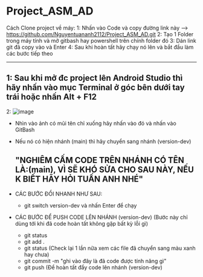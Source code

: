 # Project_ASM_AD
Cách Clone project về máy:
1: Nhấn vào Code và copy đường link này --> https://github.com/Nguyentuananh2112/Project_ASM_AD.git
2: Tạo 1 Folder trong máy tính và mở gitbash hay powershell trên chính folder đó
3: Dán link git đã copy vào và Enter
4: Sau khi hoàn tất hãy chạy nó lên và bắt đầu làm các bước tiếp theo

----------------------------------------
1: Sau khi mở đc project lên Android Studio thì hãy nhấn vào mục Terminal ở góc bên dưới tay trái hoặc nhấn Alt + F12
----
2: ![image](https://github.com/user-attachments/assets/8102877a-af6c-46cd-9929-a1f37ac2424f) 
+ Nhìn vào ảnh có mũi tên chỉ xuống hãy nhấn vào đó và nhấn vào GitBash
+ Nếu nó có hiện nhánh (main) thì hãy chuyển sang nhánh (version-dev)
  
  "NGHIÊM CẤM CODE TRÊN NHÁNH CÓ TÊN LÀ:(main), VÌ SẼ KHÓ SỬA CHO SAU NÀY, NẾU K BIẾT HÃY HỎI TUẤN ANH NHÉ"
  --

+ CÁC BƯỚC ĐỔI NHANH NHƯ SAU:
  - git switch version-dev và nhấn Enter để chạy

+ CÁC BƯỚC ĐỂ PUSH CODE LÊN NHÁNH (version-dev) (Bước này chỉ dùng tới khi đã code hoàn tất không gặp bất kỳ lỗi gì)
  - git status
  - git add .
  - git status (Check lại 1 lần nữa xem các file đã chuyển sang màu xanh hay chưa)
  - git commit -m "ghi vào đây là đã code được tính năng gì"
  - git push (Để hoàn tất đẩy code lên nhánh (version-dev)
